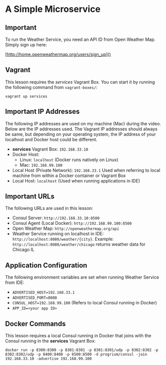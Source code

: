 # A Simple Microservice

## Important

To run the Weather Service, you need an API ID from Open Weather Map. Simply sign up here:

[http://home.openweathermap.org/users/sign_up]()

## Vagrant

This lesson requires the *services* Vagrant Box. You can start it by running the following command from ```vagrant-boxes/```:

```
vagrant up services
```

## Important IP Addresses

The following IP addresses are used on my machine (Mac) during the video. Below are the IP addresses used. The Vagrant IP addresses should always be same, but depending on your operating system, the IP address of your localhost and Docker host could be different.

- **services** Vagrant Box: ```192.168.33.10```
- Docker Host:
  - Linux: ```localhost``` (Docker runs natively on Linux)
  - Mac: ```192.168.99.100```
- Local Host (Private Network): ```192.168.33.1``` Used when referring to local machine from within a Docker container or Vagrant Box
- Local Host: ```localhost``` (Used when running applications in IDE)

## Important URLs

The following URLs are used in this lesson:

- Consul Server: ```http://192.168.33.10:8500```
- Consul Agent (Local Docker): ```http://192.168.99.100:8500```
- Open Weather Map: ```http://openweathermap.org/api```
- Weather Service running on localhost in IDE: ```http://localhost:8080/weather/{city}```. Example: ```http://localhost:8080/weather/chicago``` returns weather data for Chicago IL

## Application Configuration

The following environment variables are set when running Weather Service from IDE:

- ```ADVERTISED_HOST=192.168.33.1```
- ```ADVERTISED_PORT=8080```
- ```CONSUL_HOST=192.168.99.100``` (Refers to local Consul running in Docker)
- ```APP_ID=<your app ID>```

## Docker Commands

This lesson requires a local Consul running in Docker that joins with the Consul running in the **services** Vagrant Box:

```
docker run -p 8300:8300 -p 8301:8301 -p 8301:8301/udp -p 8302:8302 -p 8302:8302/udp -p 8400:8400 -p 8500:8500 -d progrium/consul -join 192.168.33.10 -advertise 192.168.99.100
```